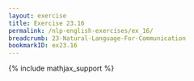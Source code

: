 ```yaml
---
layout: exercise
title: Exercise 23.16
permalink: /nlp-english-exercises/ex_16/
breadcrumb: 23-Natural-Language-For-Communication
bookmarkID: ex23.16
---
```


{% include mathjax_support %}
